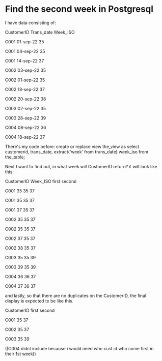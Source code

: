 
# Find the second week in Postgresql

I have data consisting of:




CustomerID
Trans_date
Week_ISO




C001
01-sep-22
35


C001
04-sep-22
35


C001
14-sep-22
37


C002
03-sep-22
35


C002
01-sep-22
35


C002
18-sep-22
37


C002
20-sep-22
38


C003
02-sep-22
35


C003
28-sep-22
39


C004
08-sep-22
36


C004
18-sep-22
37




There's my code before:
create or replace view the_view as
select customerid, trans_date, 
       extract('week' from trans_date) week_iso
from the_table;

Next I want to find out, in what week will CustomerID return? it will look like this:




CustomerID
Week_ISO
first
second




C001
35
35
37


C001
35
35
37


C001
37
35
37


C002
35
35
37


C002
35
35
37


C002
37
35
37


C002
38
35
37


C003
35
35
39


C003
39
35
39


C004
36
36
37


C004
37
36
37




and lastly, so that there are no duplicates on the CustomerID, the final display is expected to be like this.




CustomerID
first
second




C001
35
37


C002
35
37


C003
35
39





((C004 didnt include because i would need who cust id who come first
in their 1st week))


        